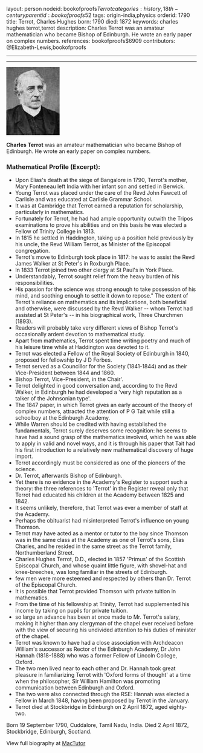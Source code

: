 layout: person
nodeid: bookofproofs$Terrot
categories: history,18th-century
parentid: bookofproofs$52
tags: origin-india,physics
orderid: 1790
title: Terrot, Charles Hughes
born: 1790
died: 1872
keywords: charles hughes terrot,terrot
description: Charles Terrot was an amateur mathematician who became Bishop of Edinburgh. He wrote an early paper on complex numbers.
references: bookofproofs$6909
contributors: @Elizabeth-Lewis,bookofproofs

---



---

![Terrot.jpg](https://github.com/bookofproofs/bookofproofs.github.io/blob/main/_sources/_assets/images/portraits/Terrot.jpg?raw=true)

**Charles Terrot** was an amateur mathematician who became Bishop of Edinburgh. He wrote an early paper on complex numbers.

### Mathematical Profile (Excerpt):
* Upon Elias's death at the siege of Bangalore in 1790, Terrot's mother, Mary Fonteneau left India with her infant son and settled in Berwick.
* Young Terrot was placed under the care of the Revd John Fawcett of Carlisle and was educated at Carlisle Grammar School.
* It was at Cambridge that Terrot earned a reputation for scholarship, particularly in mathematics.
* Fortunately for Terrot, he had had ample opportunity outwith the Tripos examinations to prove his abilities and on this basis he was elected a Fellow of Trinity College in 1813.
* In 1815 he settled in Haddington, taking up a position held previously by his uncle, the Revd William Terrot, as Minister of the Episcopal congregation.
* Terrot's move to Edinburgh took place in 1817: he was to assist the Revd James Walker at St Peter's in Roxburgh Place.
* In 1833 Terrot joined two other clergy at St Paul's in York Place.
* Understandably, Terrot sought relief from the heavy burden of his responsibilities.
* His passion for the science was strong enough to take possession of his mind, and soothing enough to settle it down to repose." The extent of Terrot's reliance on mathematics and its implications, both beneficial and otherwise, were discussed by the Revd Walker -- whom Terrot had assisted at St Peter's -- in his biographical work, Three Churchmen (1893).
* Readers will probably take very different views of Bishop Terrot's occasionally ardent devotion to mathematical study.
* Apart from mathematics, Terrot spent time writing poetry and much of his leisure time while at Haddington was devoted to it.
* Terrot was elected a Fellow of the Royal Society of Edinburgh in 1840, proposed for fellowship by J D Forbes.
* Terrot served as a Councillor for the Society (1841-1844) and as their Vice-President between 1844 and 1860.
* Bishop Terrot, Vice-President, in the Chair'.
* Terrot delighted in good conversation and, according to the Revd Walker, in Edinburgh he had developed a 'very high reputation as a talker of the Johnsonian type'.
* The 1847 paper, in which Terrot gives an early account of the theory of complex numbers, attracted the attention of P G Tait while still a schoolboy at the Edinburgh Academy.
* While Warren should be credited with having established the fundamentals, Terrot surely deserves some recognition: he seems to have had a sound grasp of the mathematics involved, which he was able to apply in valid and novel ways, and it is through his paper that Tait had his first introduction to a relatively new mathematical discovery of huge import.
* Terrot accordingly must be considered as one of the pioneers of the science.
* Dr. Terrot, afterwards Bishop of Edinburgh.
* Yet there is no evidence in the Academy's Register to support such a theory: the three references to 'Terrot' in the Register reveal only that Terrot had educated his children at the Academy between 1825 and 1842.
* It seems unlikely, therefore, that Terrot was ever a member of staff at the Academy.
* Perhaps the obituarist had misinterpreted Terrot's influence on young Thomson.
* Terrot may have acted as a mentor or tutor to the boy since Thomson was in the same class at the Academy as one of Terrot's sons, Elias Charles, and he resided in the same street as the Terrot family, Northumberland Street.
* Charles Hughes Terrot, D.D., elected in 1857 'Primus' of the Scottish Episcopal Church, and whose quaint little figure, with shovel-hat and knee-breeches, was long familiar in the streets of Edinburgh.
* few men were more esteemed and respected by others than Dr. Terrot of the Episcopal Church.
* It is possible that Terrot provided Thomson with private tuition in mathematics.
* From the time of his fellowship at Trinity, Terrot had supplemented his income by taking on pupils for private tuition.
* so large an advance has been at once made to Mr. Terrot's salary, making it higher than any clergyman of the chapel ever received before with the view of securing his undivided attention to his duties of minister of the chapel.
* Terrot was known to have had a close association with Archdeacon William's successor as Rector of the Edinburgh Academy, Dr John Hannah (1818-1888) who was a former Fellow of Lincoln College, Oxford.
* The two men lived near to each other and Dr. Hannah took great pleasure in familiarizing Terrot with 'Oxford forms of thought' at a time when the philosopher, Sir William Hamilton was promoting communication between Edinburgh and Oxford.
* The two were also connected through the  RSE: Hannah was elected a Fellow in March 1848, having been proposed by Terrot in the January.
* Terrot died at Stockbridge in Edinburgh on 2 April 1872, aged eighty-two.

Born 19 September 1790, Cuddalore, Tamil Nadu, India. Died 2 April 1872, Stockbridge, Edinburgh, Scotland.

View full biography at [MacTutor](https://mathshistory.st-andrews.ac.uk/Biographies/Terrot/)
